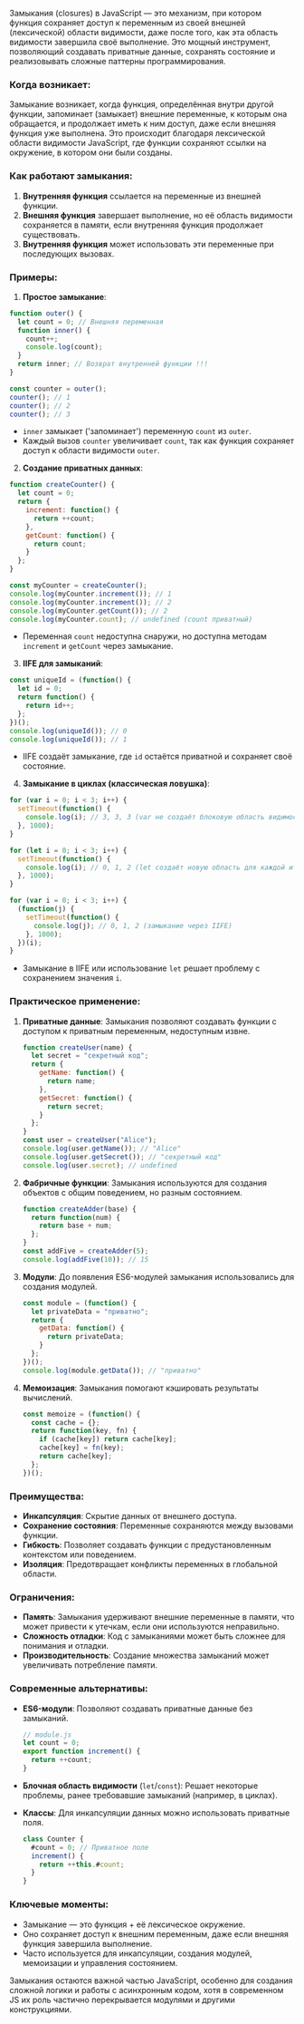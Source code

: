 Замыкания (closures) в JavaScript — это механизм, при котором функция сохраняет доступ к переменным из своей внешней (лексической) области видимости, даже после того, как эта область видимости завершила своё выполнение. Это мощный инструмент, позволяющий создавать приватные данные, сохранять состояние и реализовывать сложные паттерны программирования.

### Когда возникает:
Замыкание возникает, когда функция, определённая внутри другой функции, запоминает (замыкает) внешние переменные, к которым она обращается, и продолжает иметь к ним доступ, даже если внешняя функция уже выполнена. Это происходит благодаря лексической области видимости JavaScript, где функции сохраняют ссылки на окружение, в котором они были созданы.

### Как работают замыкания:

1. **Внутренняя функция** ссылается на переменные из внешней функции.
2. **Внешняя функция** завершает выполнение, но её область видимости сохраняется в памяти, если внутренняя функция продолжает существовать.
3. **Внутренняя функция** может использовать эти переменные при последующих вызовах.

### Примеры:

1. **Простое замыкание**:

```javascript
function outer() {
  let count = 0; // Внешняя переменная
  function inner() {
    count++;
    console.log(count);
  }
  return inner; // Возврат внутренней функции !!!
}

const counter = outer();
counter(); // 1
counter(); // 2
counter(); // 3
```

- `inner` замыкает ('запоминает') переменную `count` из `outer`.
- Каждый вызов `counter` увеличивает `count`, так как функция сохраняет доступ к области видимости `outer`.

2. **Создание приватных данных**:

```javascript
function createCounter() {
  let count = 0;
  return {
    increment: function() {
      return ++count;
    },
    getCount: function() {
      return count;
    }
  };
}

const myCounter = createCounter();
console.log(myCounter.increment()); // 1
console.log(myCounter.increment()); // 2
console.log(myCounter.getCount()); // 2
console.log(myCounter.count); // undefined (count приватный)
```
- Переменная `count` недоступна снаружи, но доступна методам `increment` и `getCount` через замыкание.

3. **IIFE для замыканий**:

```javascript
const uniqueId = (function() {
  let id = 0;
  return function() {
    return id++;
  };
})();
console.log(uniqueId()); // 0
console.log(uniqueId()); // 1
```
- IIFE создаёт замыкание, где `id` остаётся приватной и сохраняет своё состояние.

4. **Замыкание в циклах (классическая ловушка)**:

```javascript
for (var i = 0; i < 3; i++) {
  setTimeout(function() {
    console.log(i); // 3, 3, 3 (var не создаёт блоковую область видимости)
  }, 1000);
}

for (let i = 0; i < 3; i++) {
  setTimeout(function() {
    console.log(i); // 0, 1, 2 (let создаёт новую область для каждой итерации)
  }, 1000);
}

for (var i = 0; i < 3; i++) {
  (function(j) {
    setTimeout(function() {
      console.log(j); // 0, 1, 2 (замыкание через IIFE)
    }, 1000);
  })(i);
}
```
- Замыкание в IIFE или использование `let` решает проблему с сохранением значения `i`.

### Практическое применение:

1. **Приватные данные**:
   Замыкания позволяют создавать функции с доступом к приватным переменным, недоступным извне.

   ```javascript
   function createUser(name) {
     let secret = "секретный код";
     return {
       getName: function() {
         return name;
       },
       getSecret: function() {
         return secret;
       }
     };
   }
   const user = createUser("Alice");
   console.log(user.getName()); // "Alice"
   console.log(user.getSecret()); // "секретный код"
   console.log(user.secret); // undefined
   ```

2. **Фабричные функции**:
   Замыкания используются для создания объектов с общим поведением, но разным состоянием.

   ```javascript
   function createAdder(base) {
     return function(num) {
       return base + num;
     };
   }
   const addFive = createAdder(5);
   console.log(addFive(10)); // 15
   ```

3. **Модули**:
   До появления ES6-модулей замыкания использовались для создания модулей.

   ```javascript
   const module = (function() {
     let privateData = "приватно";
     return {
       getData: function() {
         return privateData;
       }
     };
   })();
   console.log(module.getData()); // "приватно"
   ```

4. **Мемоизация**:
   Замыкания помогают кэшировать результаты вычислений.

   ```javascript
   const memoize = (function() {
     const cache = {};
     return function(key, fn) {
       if (cache[key]) return cache[key];
       cache[key] = fn(key);
       return cache[key];
     };
   })();
   ```

### Преимущества:

- **Инкапсуляция**: Скрытие данных от внешнего доступа.
- **Сохранение состояния**: Переменные сохраняются между вызовами функции.
- **Гибкость**: Позволяет создавать функции с предустановленным контекстом или поведением.
- **Изоляция**: Предотвращает конфликты переменных в глобальной области.

### Ограничения:

- **Память**: Замыкания удерживают внешние переменные в памяти, что может привести к утечкам, если они используются неправильно.
- **Сложность отладки**: Код с замыканиями может быть сложнее для понимания и отладки.
- **Производительность**: Создание множества замыканий может увеличивать потребление памяти.

### Современные альтернативы:

- **ES6-модули**: Позволяют создавать приватные данные без замыканий.

  ```javascript
  // module.js
  let count = 0;
  export function increment() {
    return ++count;
  }
  ```
- **Блочная область видимости** (`let`/`const`): Решает некоторые проблемы, ранее требовавшие замыканий (например, в циклах).
- **Классы**: Для инкапсуляции данных можно использовать приватные поля.

  ```javascript
  class Counter {
    #count = 0; // Приватное поле
    increment() {
      return ++this.#count;
    }
  }
  ```

### Ключевые моменты:

- Замыкание — это функция + её лексическое окружение.
- Оно сохраняет доступ к внешним переменным, даже если внешняя функция завершила выполнение.
- Часто используется для инкапсуляции, создания модулей, мемоизации и управления состоянием.

Замыкания остаются важной частью JavaScript, особенно для создания сложной логики и работы с асинхронным кодом, хотя в современном JS их роль частично перекрывается модулями и другими конструкциями.